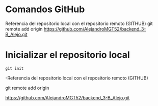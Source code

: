 # Comandos GitHub
Referencia del repositorio local con el repositorio remoto (GITHUB)
git remote add origin https://github.com/AlejandroMGT52/backend_3-B_Alejo.git

# Inicializar el repositorio local 
 ```
 git init
```
-Referencia del repositorio local con el repositorio remoto (GITHUB)

git remote add origin 

https://github.com/AlejandroMGT52/backend_3-B_Alejo.git


